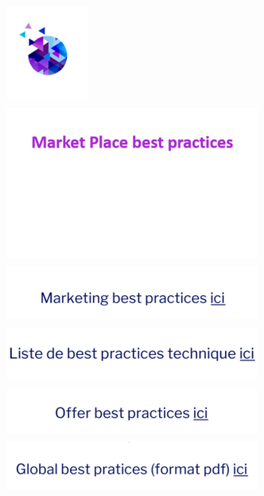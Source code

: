 ![logo](imgs/logo.png "")

![title13](imgs/title13.png "")

[![link1](imgs/link1.png "")](https://docs.microsoft.com/en-us/azure/marketplace/gtm-marketing-best-practices)

[![link2](imgs/link2.png "")](https://docs.microsoft.com/en-us/azure/marketplace/gtm-offer-listing-best-practices#listing-creation-technical-best-practices)

[![link3](imgs/link3.png "")](https://docs.microsoft.com/en-us/azure/marketplace/gtm-offer-listing-best-practices)

[![link4](imgs/link4.png "")](https://onedrive.live.com/?authkey=%21ALAwymcc6MLnpTQ&cid=6C423AE231DA44BB&id=6C423AE231DA44BB%211138&parId=6C423AE231DA44BB%21104&o=OneUp)